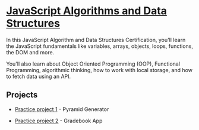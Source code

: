 # [JavaScript Algorithms and Data Structures](https://www.freecodecamp.org/learn/javascript-algorithms-and-data-structures-v8/)

In this JavaScript Algorithm and Data Structures Certification, you'll learn the JavaScript fundamentals like variables, arrays, objects, loops, functions, the DOM and more.

You'll also learn about Object Oriented Programming (OOP), Functional Programming, algorithmic thinking, how to work with local storage, and how to fetch data using an API.

Projects
---  
- [Practice project 1](PyramidGenerator) - Pyramid Generator

- [Practice project 2](GradebookApp) - Gradebook App
